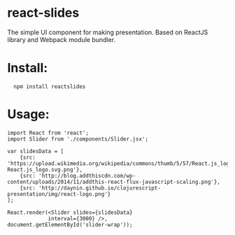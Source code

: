 # react-slides
The simple UI component for making presentation. Based on ReactJS library and Webpack module bundler.

# Install:

      npm install reactslides
      
# Usage:
	
	import React from 'react';
	import Slider from './components/Slider.jsx';

	var slidesData = [
		{src: 'https://upload.wikimedia.org/wikipedia/commons/thumb/5/57/React.js_logo.svg/2000px-React.js_logo.svg.png'},
		{src: 'http://blog.addthiscdn.com/wp-content/uploads/2014/11/addthis-react-flux-javascript-scaling.png'},
		{src: 'http://daynin.github.io/clojurescript-presentation/img/react-logo.png'}
	]; 
	
	React.render(<Slider slides={slidesData} 
			     interval={3000} />, 
	document.getElementById('slider-wrap'));
      
      
